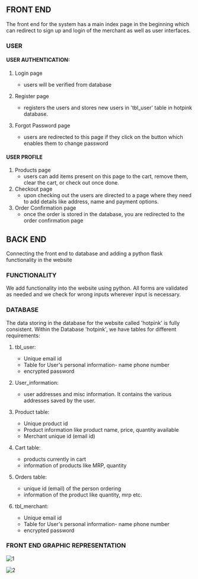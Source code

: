 
## FRONT END
The front end for the system has a main index page in the beginning which can redirect to sign up and login of the merchant as well as user interfaces.

### USER
#### USER AUTHENTICATION:
1. Login page  
    - users will be verified from database 
 
2. Register page
    - registers the users and stores new users in 'tbl_user' table in hotpink database.
  
3. Forgot Password page
    - users are redirected to this page if they click on the button which enables them to change password

#### USER PROFILE
1. Products page 
    - users can add items present on this page to the cart, remove them, clear the cart, or check out once      done.
2. Checkout page
    - upon checking out the users are directed to a page where they need to add details like address, name      and payment options.
3. Order Confirmation page
    - once the order is stored in the database, you are redirected to the order confirmation page

## BACK END
Connecting the front end to database and adding a python flask functionality in the website
### FUNCTIONALITY
We add functionality into the website using python.
All forms are validated as needed and we check for wrong inputs wherever input is necessary.

### DATABASE
The data storing in the database for the website called 'hotpink' is fully consistent.
Within the Database 'hotpink', we have tables for different requirements:

1. tbl_user:  
      - Unique email id
      - Table for User's personal information- name phone number
      - encrypted password 
  
2. User_information:
    - user addresses and misc information. It contains the various addresses saved by the user.
 
3. Product table:  
      - Unique product id
      - Product information like product name, price, quantity available
      - Merchant unique id (email id)

4. Cart table:
    - products currently in cart
    - information of products like MRP, quantity

5. Orders table:
    - unique id (email) of the person ordering
    - information of the product like quantity, mrp etc. 

6. tbl_merchant:
    - Unique email id
    - Table for User's personal information- name phone number
    - encrypted password 

### FRONT END GRAPHIC REPRESENTATION

![1](https://user-images.githubusercontent.com/89929088/145784695-9dd6f86f-908c-408e-9e97-82a9255024a6.png)


![2](https://user-images.githubusercontent.com/89929088/145784797-3bff1510-2187-45ee-a0cb-0ffa0e556a0d.png)

